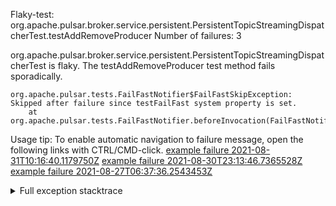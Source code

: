         
Flaky-test: org.apache.pulsar.broker.service.persistent.PersistentTopicStreamingDispatcherTest.testAddRemoveProducer
Number of failures: 3

org.apache.pulsar.broker.service.persistent.PersistentTopicStreamingDispatcherTest is flaky. The testAddRemoveProducer test method fails sporadically.

```
org.apache.pulsar.tests.FailFastNotifier$FailFastSkipException: Skipped after failure since testFailFast system property is set.
	at org.apache.pulsar.tests.FailFastNotifier.beforeInvocation(FailFastNotifier.java:88)

```

Usage tip: To enable automatic navigation to failure message, open the following links with CTRL/CMD-click.
[example failure 2021-08-31T10:16:40.1179750Z](https://github.com/apache/pulsar/runs/3471501156?check_suite_focus=true#step:10:1673)
[example failure 2021-08-30T23:13:46.7365528Z](https://github.com/apache/pulsar/runs/3467152431?check_suite_focus=true#step:9:947)
[example failure 2021-08-27T06:37:36.2543453Z](https://github.com/apache/pulsar/runs/3440411059?check_suite_focus=true#step:9:2869)


<details>
<summary>Full exception stacktrace</summary>
<code><pre>
org.apache.pulsar.tests.FailFastNotifier$FailFastSkipException: Skipped after failure since testFailFast system property is set.
	at org.apache.pulsar.tests.FailFastNotifier.beforeInvocation(FailFastNotifier.java:88)

</pre></code>
</details>

